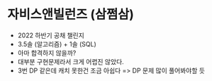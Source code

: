 # 자비스앤빌런즈 (삼쩜삼)

- 2022 하반기 공채 챌린지
- 3.5솔 (알고리즘) + 1솔 (SQL) 
- 아마 합격하지 않을까?
- 대부분 구현문제라서 크게 어렵진 않았다.
- 3번 DP 같은데 캐치 못한건 조금 아쉽다 => DP 문제 많이 풀어봐야할 듯